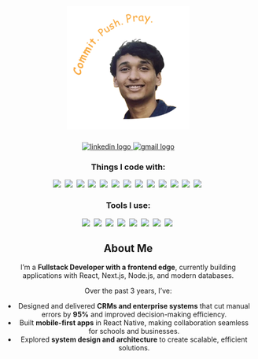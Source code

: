 <div align="center">
 <img  height="250" width="250" src="./animation.webp" alt="animation" width="400" />

</div>

###

<div align="center">
<a href="https://www.linkedin.com/in/ishvendra-singh-82538a1b0/" target="_blank">
  <img src="https://img.shields.io/static/v1?message=LinkedIn&logo=linkedin&label=&color=0077B5&logoColor=white&labelColor=&style=for-the-badge" height="25" alt="linkedin logo" />
</a>

<a href="mailto:ishvendra@gmail.com">
  <img src="https://img.shields.io/static/v1?message=Gmail&logo=gmail&label=&color=FF0000&logoColor=white&labelColor=&style=for-the-badge" height="25" alt="gmail logo" />
</a>
</div>

<div align="center">

  ### Things I code with:
   
  <span><img src="https://cdn.jsdelivr.net/gh/devicons/devicon@latest/icons/typescript/typescript-original.svg" width="30px"/></span>&nbsp;
  <span><img src="https://cdn.jsdelivr.net/gh/devicons/devicon@latest/icons/javascript/javascript-original.svg" width="30px"></span>&nbsp;
  <span><img src="https://cdn.jsdelivr.net/gh/devicons/devicon@latest/icons/react/react-original.svg" width="30px"></span>&nbsp;
  <span><img src="https://cdn.jsdelivr.net/gh/devicons/devicon@latest/icons/redux/redux-original.svg" width="30px"></span>&nbsp;
  <span><img src="https://cdn.jsdelivr.net/gh/devicons/devicon@latest/icons/nextjs/nextjs-original.svg" width="30px"/></span>&nbsp;
  <span><img src="https://cdn.jsdelivr.net/gh/devicons/devicon@latest/icons/nodejs/nodejs-original.svg" width="30px"></span>&nbsp;
  <span><img src="https://cdn.jsdelivr.net/gh/devicons/devicon@latest/icons/realm/realm-original.svg" width="30px"/></span>&nbsp;
  <span><img src="https://cdn.jsdelivr.net/gh/devicons/devicon@latest/icons/mongodb/mongodb-original.svg" width="30px"></span>&nbsp;
  <span><img src="https://cdn.jsdelivr.net/gh/devicons/devicon@latest/icons/html5/html5-plain.svg" width="30px"></span>&nbsp;
  <span><img src="https://cdn.jsdelivr.net/gh/devicons/devicon@latest/icons/css3/css3-plain.svg" width="30px"></span>&nbsp;
  <span><img src="https://cdn.jsdelivr.net/gh/devicons/devicon@latest/icons/materialui/materialui-original.svg" width="30px"/></span>&nbsp;
  <span><img src="https://cdn.jsdelivr.net/gh/devicons/devicon@latest/icons/playwright/playwright-original.svg" width="30px"/></span>&nbsp;
  <span><img src="https://cdn.jsdelivr.net/gh/devicons/devicon@latest/icons/storybook/storybook-original.svg" width="30px"/></span>&nbsp;

  ### Tools I use:
  <span><img src="https://cdn.jsdelivr.net/gh/devicons/devicon@latest/icons/git/git-plain.svg" width="30px"></span>&nbsp;
  <span><img src="https://cdn.jsdelivr.net/gh/devicons/devicon@latest/icons/rollup/rollup-original.svg" width="30px"/></span>&nbsp;
  <span><img src="https://avatars.githubusercontent.com/u/10251060?s=200&v=4" width="30px"></span>&nbsp;
  <span><img src="https://cdn.jsdelivr.net/gh/devicons/devicon/icons/vscode/vscode-original.svg" width="30px"></span>&nbsp;
  <span><img src="https://cdn.jsdelivr.net/gh/devicons/devicon@latest/icons/babel/babel-original.svg" width="30px"/></span>&nbsp;
  <span><img src="https://cdn.jsdelivr.net/gh/devicons/devicon@latest/icons/webpack/webpack-original.svg" width="30px"/></span>&nbsp;
  <span><img src="https://cdn.jsdelivr.net/gh/devicons/devicon@latest/icons/amazonwebservices/amazonwebservices-original-wordmark.svg" width="30px"/></span>&nbsp;
  <span><img src="https://cdn.jsdelivr.net/gh/devicons/devicon@latest/icons/firebase/firebase-original.svg" width="30px"/></span>&nbsp;

</div>
<div align="center">
  
## About Me  

I’m a **Fullstack Developer with a frontend edge**, currently building applications with React, Next.js, Node.js, and modern databases.  

Over the past 3 years, I’ve:  

- Designed and delivered **CRMs and enterprise systems** that cut manual errors by **95%** and improved decision-making efficiency.  
- Built **mobile-first apps** in React Native, making collaboration seamless for schools and businesses.  
- Explored **system design and architecture** to create scalable, efficient solutions.

</div>

